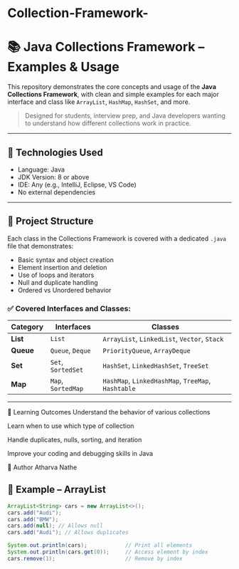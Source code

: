 # Collection-Framework-

# 📚 Java Collections Framework – Examples & Usage

This repository demonstrates the core concepts and usage of the **Java Collections Framework**, with clean and simple examples for each major interface and class like `ArrayList`, `HashMap`, `HashSet`, and more.

> Designed for students, interview prep, and Java developers wanting to understand how different collections work in practice.

---

## 🔧 Technologies Used

- Language: Java
- JDK Version: 8 or above
- IDE: Any (e.g., IntelliJ, Eclipse, VS Code)
- No external dependencies

---

## 📁 Project Structure

Each class in the Collections Framework is covered with a dedicated `.java` file that demonstrates:
- Basic syntax and object creation
- Element insertion and deletion
- Use of loops and iterators
- Null and duplicate handling
- Ordered vs Unordered behavior

### ✅ Covered Interfaces and Classes:

| Category     | Interfaces     | Classes |
|--------------|----------------|---------|
| **List**     | `List`         | `ArrayList`, `LinkedList`, `Vector`, `Stack` |
| **Queue**    | `Queue`, `Deque` | `PriorityQueue`, `ArrayDeque` |
| **Set**      | `Set`, `SortedSet` | `HashSet`, `LinkedHashSet`, `TreeSet` |
| **Map**      | `Map`, `SortedMap` | `HashMap`, `LinkedHashMap`, `TreeMap`, `Hashtable` |

---


🎯 Learning Outcomes
Understand the behavior of various collections

Learn when to use which type of collection

Handle duplicates, nulls, sorting, and iteration

Improve your coding and debugging skills in Java

🧠 Author
 Atharva Nathe



## 📘 Example – ArrayList

```java
ArrayList<String> cars = new ArrayList<>();
cars.add("Audi");
cars.add("BMW");
cars.add(null); // Allows null
cars.add("Audi"); // Allows duplicates

System.out.println(cars);            // Print all elements
System.out.println(cars.get(0));     // Access element by index
cars.remove(1);                      // Remove by index




